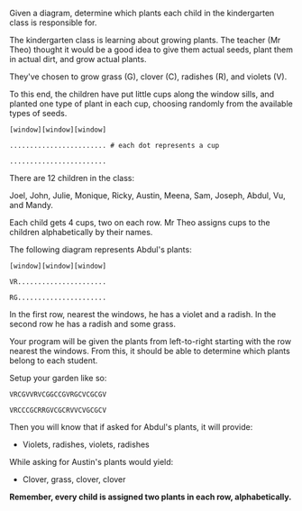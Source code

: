 Given a diagram, determine which plants each child in the kindergarten class is responsible for.

The kindergarten class is learning about growing plants. The teacher (Mr Theo) thought it would be a good idea to give them actual seeds, plant them in actual dirt, and grow actual plants.

They've chosen to grow grass (G), clover (C), radishes (R), and violets (V).

To this end, the children have put little cups along the window sills, and planted one type of plant in each cup, choosing randomly from the available types of seeds.

`[window][window][window]`

`........................ # each dot represents a cup`

`........................`

There are 12 children in the class:

Joel, John, Julie, Monique, Ricky, Austin, Meena, Sam, Joseph, Abdul, Vu, and Mandy.

Each child gets 4 cups, two on each row. Mr Theo assigns cups to the children alphabetically by their names.

The following diagram represents Abdul's plants:

`[window][window][window]`

`VR......................`

`RG......................`

In the first row, nearest the windows, he has a violet and a radish. In the second row he has a radish and some grass.

Your program will be given the plants from left-to-right starting with the row nearest the windows. From this, it should be able to determine which plants belong to each student.

Setup your garden like so:

`VRCGVVRVCGGCCGVRGCVCGCGV`

`VRCCCGCRRGVCGCRVVCVGCGCV`

Then you will know that if asked for Abdul's plants, it will provide:

* Violets, radishes, violets, radishes

While asking for Austin's plants would yield:

* Clover, grass, clover, clover

**Remember, every child is assigned two plants in each row, alphabetically.**
